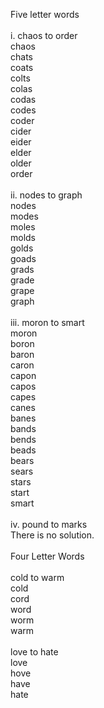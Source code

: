 Five letter words<br><br>
i. chaos to order<br>
chaos<br>
chats<br>
coats<br>
colts<br>
colas<br>
codas<br>
codes<br>
coder<br>
cider<br>
eider<br>
elder<br>
older<br>
order<br>
<br>
ii. nodes to graph<br>
nodes<br>
modes<br>
moles<br>
molds<br>
golds<br>
goads<br>
grads<br>
grade<br>
grape<br>
graph<br>
<br>
iii. moron to smart<br>
moron<br>
boron<br>
baron<br>
caron<br>
capon<br>
capos<br>
capes<br>
canes<br>
banes<br>
bands<br>
bends<br>
beads<br>
bears<br>
sears<br>
stars<br>
start<br>
smart<br>
<br>
iv. pound to marks<br>
There is no solution.<br><br>
Four Letter Words<br><br>
cold to warm<br>
cold<br>
cord<br>
word<br>
worm<br>
warm<br>
<br>
love to hate<br>
love<br>
hove<br>
have<br>
hate<br>
